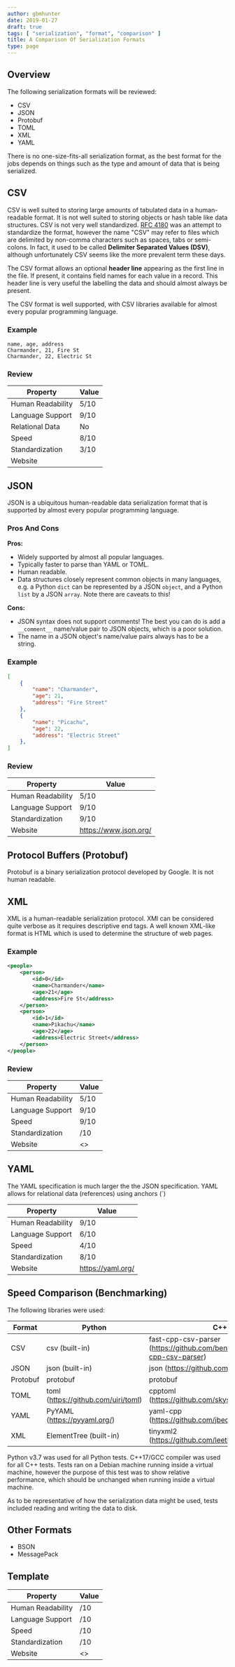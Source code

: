 ```yaml
---
author: gbmhunter
date: 2019-01-27
draft: true
tags: [ "serialization", "format", "comparison" ]
title: A Comparison Of Serialization Formats
type: page
---
```


## Overview

The following serialization formats will be reviewed:

* CSV
* JSON
* Protobuf
* TOML
* XML
* YAML

There is no one-size-fits-all serialization format, as the best format for the jobs depends on things such as the type and amount of data that is being serialized. 

## CSV

CSV is well suited to storing large amounts of tabulated data in a human-readable format. It is not well suited to storing objects or hash table like data structures. CSV is not very well standardized. [RFC 4180](https://tools.ietf.org/html/rfc4180)  was an attempt to standardize the format, however the name "CSV" may refer to files which are delimited by non-comma characters such as spaces, tabs or semi-colons. In fact, it used to be called **Delimiter Separated Values (DSV)**, although unfortunately CSV seems like the more prevalent term these days.

The CSV format allows an optional __header line__ appearing as the first line in the file. If present, it contains field names for each value in a record. This header line is very useful the labelling the data and should almost always be present.

The CSV format is well supported, with CSV libraries available for almost every popular programming language.

### Example

```csv
name, age, address
Charmander, 21, Fire St
Charmander, 22, Electric St
```

### Review

Property         | Value
-----------------|---------
Human Readability| 5/10
Language Support | 9/10
Relational Data  | No
Speed            | 8/10
Standardization  | 3/10
Website          | 

## JSON

JSON is a ubiquitous human-readable data serialization format that is supported by almost every popular programming language.

### Pros And Cons

**Pros:**

* Widely supported by almost all popular languages.
* Typically faster to parse than YAML or TOML.
* Human readable.
* Data structures closely represent common objects in many languages, e.g. a Python `dict` can be represented by a JSON `object`, and a Python `list` by a JSON `array`. Note there are caveats to this!

**Cons:**

* JSON syntax does not support comments! The best you can do is add a `__comment__` name/value pair to JSON objects, which is a poor solution.
* The name in a JSON object's name/value pairs always has to be a string.

### Example

```json
[
    {
        "name": "Charmander",
        "age": 21,
        "address": "Fire Street"
    },
    {
        "name": "Picachu",
        "age": 22,
        "address": "Electric Street"
    },
]
```

### Review

Property         | Value
-----------------|---------
Human Readability| 5/10
Language Support | 9/10
Standardization  | 9/10
Website          | <https://www.json.org/>

## Protocol Buffers (Protobuf)

Protobuf is a binary serialization protocol developed by Google. It is not human readable.

## XML

XML is a human-readable serialization protocol. XMl can be considered quite verbose as it requires descriptive end tags. A well known XML-like format is HTML which is used to determine the structure of web pages.

### Example

```xml
<people>
    <person>
        <id>0</id>
        <name>Charmander</name>
        <age>21</age>
        <address>Fire St</address>
    </person>
    <person>
        <id>1</id>
        <name>Pikachu</name>
        <age>22</age>
        <address>Electric Street</address>
    </person>
</people>
```

### Review

Property         | Value
-----------------|---------
Human Readability| 5/10
Language Support | 9/10
Speed            | 9/10
Standardization  | /10
Website          | <>

## YAML

The YAML specification is much larger the the JSON specification. YAML allows for relational data (references) using anchors (`)

Property         | Value
-----------------|---------
Human Readability| 9/10
Language Support | 6/10
Speed            | 4/10
Standardization  | 8/10
Website          | <https://yaml.org/>

## Speed Comparison (Benchmarking)

The following libraries were used:

Format      | Python                                | C++
------------|---------------------------------------|---------------------------------------------------------------------------
CSV         | csv (built-in)                        | fast-cpp-csv-parser (https://github.com/ben-strasser/fast-cpp-csv-parser)
JSON        | json (built-in)                       | json (https://github.com/nlohmann/json)
Protobuf    | protobuf                              | protobuf
TOML        | toml (https://github.com/uiri/toml)   | cpptoml (https://github.com/skystrife/cpptoml)
YAML        | PyYAML (https://pyyaml.org/)          | yaml-cpp (https://github.com/jbeder/yaml-cpp)
XML         | ElementTree (built-in)                | tinyxml2 (https://github.com/leethomason/tinyxml2)

Python v3.7 was used for all Python tests. C++17/GCC compiler was used for all C++ tests. Tests ran on a Debian machine running inside a virtual machine, however the purpose of this test was to show relative performance, which should be unchanged when running inside a virtual machine.

As to be representative of how the serialization data might be used, tests included reading and writing the data to disk.

## Other Formats

* BSON
* MessagePack

## Template

Property         | Value
-----------------|---------
Human Readability| /10
Language Support | /10
Speed            | /10
Standardization  | /10
Website          | <>